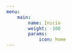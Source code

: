 ```yaml
---
menu:
    main:
        name: Inicio
        weight: -100
        params:
            icon: home
---
```


